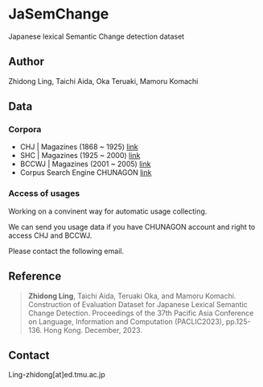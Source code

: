 # JaSemChange
Japanese lexical Semantic Change detection dataset

## Author
Zhidong Ling, Taichi Aida, Oka Teruaki, Mamoru Komachi

## Data

### Corpora
* CHJ | Magazines (1868 ~ 1925) [link](https://clrd.ninjal.ac.jp/chj/overview-en.html)
* SHC | Magazines (1925 ~ 2000) [link](https://clrd.ninjal.ac.jp/shc/index.html)
* BCCWJ | Magazines (2001 ~ 2005) [link](https://clrd.ninjal.ac.jp/bccwj/en/index.html)
* Corpus Search Engine CHUNAGON [link](https://chunagon.ninjal.ac.jp/)

### Access of usages
Working on a convinent way for automatic usage collecting.

We can send you usage data if you have CHUNAGON account and right to access CHJ and BCCWJ.

Please contact the following email.
## Reference
> **Zhidong Ling**,  Taichi Aida, Teruaki Oka, and Mamoru Komachi. Construction of Evaluation Dataset for Japanese Lexical Semantic Change Detection. Proceedings of the 37th Pacific Asia Conference on Language, Information and Computation (PACLIC2023), pp.125-136. Hong Kong. December, 2023.

## Contact
Ling-zhidong[at]ed.tmu.ac.jp
